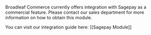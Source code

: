 Broadleaf Commerce currently offers integration with Sagepay as a commercial feature.
Please contact our sales department for more information on how to obtain this module.

You can visit our integration guide here: [[Sagepay Module]]
